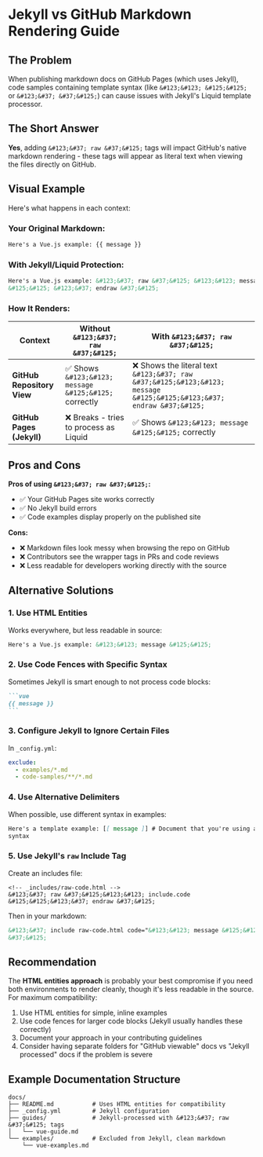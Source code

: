 # Jekyll vs GitHub Markdown Rendering Guide

## The Problem

When publishing markdown docs on GitHub Pages (which uses Jekyll), code samples
containing template syntax (like `&#123;&#123; &#125;&#125;` or
`&#123;&#37; &#37;&#125;`) can cause issues with Jekyll's Liquid template
processor.

## The Short Answer

**Yes**, adding `&#123;&#37; raw &#37;&#125;` tags will impact GitHub's native
markdown rendering - these tags will appear as literal text when viewing the
files directly on GitHub.

## Visual Example

Here's what happens in each context:

### Your Original Markdown:

```markdown
Here's a Vue.js example: {{ message }}
```

### With Jekyll/Liquid Protection:

```markdown
Here's a Vue.js example: &#123;&#37; raw &#37;&#125; &#123;&#123; message
&#125;&#125; &#123;&#37; endraw &#37;&#125;
```

### How It Renders:

| Context                    | Without `&#123;&#37; raw &#37;&#125;`                  | With `&#123;&#37; raw &#37;&#125;`                                                                                     |
| -------------------------- | ------------------------------------------------------ | ---------------------------------------------------------------------------------------------------------------------- |
| **GitHub Repository View** | ✅ Shows `&#123;&#123; message &#125;&#125;` correctly | ❌ Shows the literal text `&#123;&#37; raw &#37;&#125;&#123;&#123; message &#125;&#125;&#123;&#37; endraw &#37;&#125;` |
| **GitHub Pages (Jekyll)**  | ❌ Breaks - tries to process as Liquid                 | ✅ Shows `&#123;&#123; message &#125;&#125;` correctly                                                                 |

## Pros and Cons

**Pros of using `&#123;&#37; raw &#37;&#125;`:**

- ✅ Your GitHub Pages site works correctly
- ✅ No Jekyll build errors
- ✅ Code examples display properly on the published site

**Cons:**

- ❌ Markdown files look messy when browsing the repo on GitHub
- ❌ Contributors see the wrapper tags in PRs and code reviews
- ❌ Less readable for developers working directly with the source

## Alternative Solutions

### 1. Use HTML Entities

Works everywhere, but less readable in source:

```markdown
Here's a Vue.js example: &#123;&#123; message &#125;&#125;
```

### 2. Use Code Fences with Specific Syntax

Sometimes Jekyll is smart enough to not process code blocks:

````markdown
```vue
{{ message }}
```
````

### 3. Configure Jekyll to Ignore Certain Files

In `_config.yml`:

```yaml
exclude:
  - examples/*.md
  - code-samples/**/*.md
```

### 4. Use Alternative Delimiters

When possible, use different syntax in examples:

```markdown
Here's a template example: [[ message ]] # Document that you're using alternate
syntax
```

### 5. Use Jekyll's `raw` Include Tag

Create an includes file:

```liquid
<!-- _includes/raw-code.html -->
&#123;&#37; raw &#37;&#125;&#123;&#123; include.code &#125;&#125;&#123;&#37; endraw &#37;&#125;
```

Then in your markdown:

```markdown
&#123;&#37; include raw-code.html code="&#123;&#123; message &#125;&#125;"
&#37;&#125;
```

## Recommendation

The **HTML entities approach** is probably your best compromise if you need both
environments to render cleanly, though it's less readable in the source. For
maximum compatibility:

1. Use HTML entities for simple, inline examples
2. Use code fences for larger code blocks (Jekyll usually handles these
   correctly)
3. Document your approach in your contributing guidelines
4. Consider having separate folders for "GitHub viewable" docs vs "Jekyll
   processed" docs if the problem is severe

## Example Documentation Structure

```
docs/
├── README.md           # Uses HTML entities for compatibility
├── _config.yml         # Jekyll configuration
├── guides/             # Jekyll-processed with &#123;&#37; raw &#37;&#125; tags
│   └── vue-guide.md
└── examples/           # Excluded from Jekyll, clean markdown
    └── vue-examples.md
```
